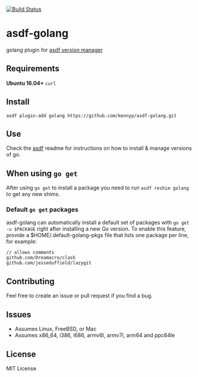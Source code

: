 [![Build Status](https://travis-ci.org/kennyp/asdf-golang.svg?branch=master)](https://travis-ci.org/kennyp/asdf-golang)

# asdf-golang
golang plugin for [asdf version manager](https://github.com/asdf-vm/asdf)


## Requirements
**Ubuntu 16.04+** `curl`   


## Install

```
asdf plugin-add golang https://github.com/kennyp/asdf-golang.git
```

## Use

Check the [asdf](https://github.com/asdf-vm/asdf) readme for instructions on how to install & manage versions of go.

## When using `go get`

After using `go get` to install a package you need to run `asdf reshim golang` to get any new shims.


### Default `go get` packages

asdf-golang can automatically install a default set of packages with `go get -u $PACKAGE` right after installing a new Go version.
To enable this feature, provide a \$HOME/.default-golang-pkgs file that lists one package per line, for example:

```
// allows comments
github.com/Dreamacro/clash
github.com/jesseduffield/lazygit
```

## Contributing

Feel free to create an issue or pull request if you find a bug.

## Issues

* Assumes Linux, FreeBSD, or Mac
* Assumes x86_64, i386, i686, armv6l, armv7l, arm64 and ppc64le

## License
MIT License

